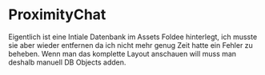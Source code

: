 # ProximityChat


Eigentlich ist eine Intiale Datenbank im Assets Foldee hinterlegt, ich musste sie aber wieder entfernen da ich nicht mehr genug Zeit hatte ein Fehler zu beheben.
Wenn man das komplette Layout anschauen will muss man deshalb manuell DB Objects adden.
